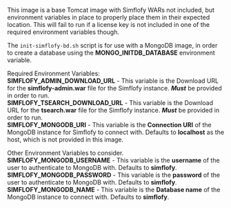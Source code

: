 This image is a base Tomcat image with Simflofy WARs not included, but environment variables in place to properly place them in their expected location.  This will fail to run if a license key is not included in one of the required environment variables though.

The `init-simflofy-bd.sh` script is for use with a MongoDB image, in order to create a database using the **MONGO_INITDB_DATABASE** environment variable. 

Required Environment Variables:  
**SIMFLOFY_ADMIN_DOWNLOAD_URL** -  This variable is the Download URL for the **simflofy-admin.war** file for the Simflofy instance. ***Must*** be provided in order to run.   
**SIMFLOFY_TSEARCH_DOWNLOAD_URL** -  This variable is the Download URL for the **tsearch.war** file for the Simflofy instance. ***Must*** be provided in order to run.   
**SIMFLOFY_MONGODB_URI** - This variable is the **Connection URI** of the MongoDB instance for Simflofy to connect with. Defaults to **localhost** as the host, which is not provided in this image.  

Other Environment Variables to consider.  
**SIMFLOFY_MONGODB_USERNAME** - This variable is the **username** of the user to authenticate to MongoDB with. Defaults to **simflofy**.   
**SIMFLOFY_MONGODB_PASSWORD** - This variable is the **password** of the user to authenticate to MongoDB with. Defaults to **simflofy**.   
**SIMFLOFY_MONGODB_NAME** - This variable is the **Database name** of the MongoDB instance to connect with. Defaults to **simflofy**.  